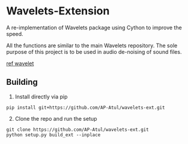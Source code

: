# Wavelets-Extension
A re-implementation of Wavelets package using Cython to improve the speed. 

All the functions are similar to the main Wavelets repository. The sole purpose of this project is to 
be used in audio de-noising of sound files. 

[ref wavelet](https://github.com/AP-Atul/wavelets)

## Building
1. Install directly via pip
```console
pip install git+https://github.com/AP-Atul/wavelets-ext.git
```

2. Clone the repo and run the setup
```
git clone https://github.com/AP-Atul/wavelets-ext.git
python setup.py build_ext --inplace
```
